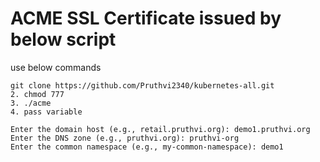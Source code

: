 # ACME SSL Certificate issued by below script

use below commands
```
git clone https://github.com/Pruthvi2340/kubernetes-all.git
2. chmod 777
3. ./acme
4. pass variable
```
```
Enter the domain host (e.g., retail.pruthvi.org): demo1.pruthvi.org
Enter the DNS zone (e.g., pruthvi.org): pruthvi-org
Enter the common namespace (e.g., my-common-namespace): demo1
```
